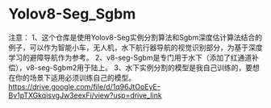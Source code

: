 # Yolov8-Seg_Sgbm
注意：
1、这个仓库是使用Yolov8-Seg实例分割算法和Sgbm深度估计算法结合的例子，可以作为智能小车，无人机，水下航行器导航的视觉识别部分，为基于深度学习的避障导航作为参考。
2、v8-seg-Sgbm是专门用于水下（添加了红通道补偿），v8-seg-Sgbm2用于陆上。
3、水下实例分割的模型是我自己训练的，要想在你的场景下适用必须训练自己的模型。
https://drive.google.com/file/d/1q96JtOoEyE-Bv1pTXGkqisvgJw3eexFi/view?usp=drive_link
